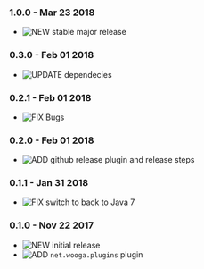 ### 1.0.0 - Mar 23 2018

* ![NEW] stable major release

### 0.3.0 - Feb 01 2018

* ![UPDATE] dependecies

### 0.2.1 - Feb 01 2018

* ![FIX] Bugs

### 0.2.0 - Feb 01 2018

* ![ADD] github release plugin and release steps

### 0.1.1 - Jan 31 2018

* ![FIX] switch to back to Java 7

### 0.1.0 - Nov 22 2017

* ![NEW] initial release
* ![ADD] `net.wooga.plugins` plugin


<!-- START icon Id's -->

[NEW]:http://atlas-resources.wooga.com/icons/icon_new.svg "New"
[ADD]:http://atlas-resources.wooga.com/icons/icon_add.svg "Add"
[IMPROVE]:http://atlas-resources.wooga.com/icons/icon_improve.svg "IMPROVE"
[CHANGE]:http://atlas-resources.wooga.com/icons/icon_change.svg "Change"
[FIX]:http://atlas-resources.wooga.com/icons/icon_fix.svg "Fix"
[UPDATE]:http://atlas-resources.wooga.com/icons/icon_update.svg "Update"

[BREAK]:http://atlas-resources.wooga.com/icons/icon_break.svg "Break"
[REMOVE]:http://atlas-resources.wooga.com/icons/icon_remove.svg "Remove"
[IOS]:http://atlas-resources.wooga.com/icons/icon_iOS.svg "iOS"
[ANDROID]:http://atlas-resources.wooga.com/icons/icon_android.svg "Android"
[WEBGL]:http://atlas-resources.wooga.com/icons/icon_webGL.svg "Web:GL"

<!-- END icon Id's -->
